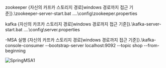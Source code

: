 zookeeper {자신의 카프카 스토리지 경로[windows 경로까지 접근 기준]}.\zookeeper-server-start.bat ....\config\zookeeper.properties

kafka {자신의 카프카 스토리지 경로[windows 경로까지 접근 기준]}.\kafka-server-start.bat ....\config\server.properties

-MSA 실행 {자신의 카프카 스토리지 경로[windows 경로까지 접근 기준]}.\kafka-console-consumer --bootstrap-server localhost:9092 --topic shop --from-beginning



![SpringMSA1](https://user-images.githubusercontent.com/44662161/110877808-5cd9cd00-831d-11eb-97c2-ce43f3e211a3.png)

